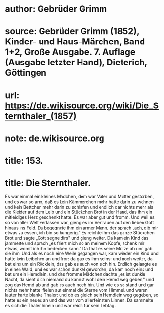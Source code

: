 # author: Gebrüder Grimm
# source: Gebrüder Grimm (1852), Kinder- und Haus-Märchen, Band 1+2, Große Ausgabe. 7. Auflage (Ausgabe letzter Hand), Dieterich, Göttingen
# url: https://de.wikisource.org/wiki/Die_Sternthaler_(1857)
# note: de.wikisource.org
# title: 153.

# title: Die Sternthaler.

Es war einmal ein kleines Mädchen, dem war Vater und Mutter gestorben, und es war so arm, daß es kein Kämmerchen mehr hatte darin zu wohnen und kein Bettchen mehr darin zu schlafen und endlich gar nichts mehr als die Kleider auf dem Leib und ein Stückchen Brot in der Hand, das ihm ein mitleidiges Herz geschenkt hatte. Es war aber gut und fromm. Und weil es so von aller Welt verlassen war, gieng es im Vertrauen auf den lieben Gott hinaus ins Feld. Da begegnete ihm ein armer Mann, der sprach „ach, gib mir etwas zu essen, ich bin so hungerig." Es reichte ihm das ganze Stückchen Brot und sagte „Gott segne dirs" und gieng weiter. Da kam ein Kind das jammerte und sprach „es friert mich so an meinem Kopfe, schenk mir etwas, womit ich ihn bedecken kann." Da that es seine Mütze ab und gab sie ihm. Und als es noch eine Weile gegangen war, kam wieder ein Kind und hatte kein Leibchen an und fror: da gab es ihm seins: und noch weiter, da bat eins um ein Röcklein, das gab es auch von sich hin. Endlich gelangte es in einen Wald, und es war schon dunkel geworden, da kam noch eins und bat um ein Hemdlein, und das fromme Mädchen dachte „es ist dunkle Nacht, da sieht dich niemand du kannst wohl dein Hemd weg geben," und zog das Hemd ab und gab es auch noch hin. Und wie es so stand und gar nichts mehr hatte, fielen auf einmal die Sterne vom Himmel, und waren lauter harte blanke Thaler: und ob es gleich sein Hemdlein weg gegeben, so hatte es ein neues an und das war vom allerfeinsten Linnen. Da sammelte es sich die Thaler hinein und war reich für sein Lebtag. 

